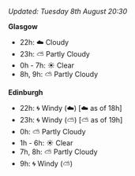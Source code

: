 *Updated: Tuesday 8th August 20:30*

**Glasgow**

* 22h: :cloud: Cloudy
* 23h: :partly_sunny: Partly Cloudy
* 0h - 7h: :sunny: Clear
* 8h, 9h: :partly_sunny: Partly Cloudy

**Edinburgh**

* 22h: :cyclone: Windy (:cloud:) [:cloud: as of 18h]
* 23h: :cyclone: Windy (:partly_sunny:) [:partly_sunny: as of 19h]
* 0h: :partly_sunny: Partly Cloudy
* 1h - 6h: :sunny: Clear
* 7h, 8h: :partly_sunny: Partly Cloudy
* 9h: :cyclone: Windy (:partly_sunny:)
